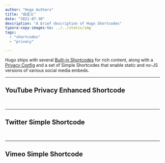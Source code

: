 ```yaml
---
author: "Hugo Authors"
title: "自定义"
date: "2021-07-30"
description: "A brief description of Hugo Shortcodes"
typora-copy-images-to: ../../static/img
tags:
  - "shortcodes"
  - "privacy"

---
```


Hugo ships with several [Built-in Shortcodes](https://gohugo.io/content-management/shortcodes/#use-hugo-s-built-in-shortcodes) for rich content, along with a [Privacy Config](https://gohugo.io/about/hugo-and-gdpr/) and a set of Simple Shortcodes that enable static and no-JS versions of various social media embeds.
<!--more-->
---

## YouTube Privacy Enhanced Shortcode

<br>

---

## Twitter Simple Shortcode

<br>

---

## Vimeo Simple Shortcode

